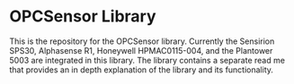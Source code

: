 # OPCSensor Library
This is the repository for the OPCSensor library. Currently the Sensirion SPS30, Alphasense R1, Honeywell HPMAC0115-004, and the Plantower 5003 are integrated in this library.
The library contains a separate read me that provides an in depth explanation of the library and its functionality.
